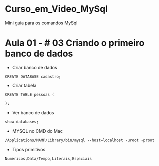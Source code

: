# Curso_em_Video_MySql
Mini guia para os comandos MySql

# Aula 01 - # 03 Criando o primeiro banco de dados

- Criar banco de dados

```
CREATE DATABASE cadastro;
```

- Criar tabela

```
CREATE TABLE pessoas (

);

```

- Ver banco de dados
```
show databases;
```

- MYSQL no CMD do Mac
```
/Applications/MAMP/Library/bin/mysql --host=localhost -uroot -proot 
```

- Tipos primitivos

```
Numéricos,Data/Tempo,Literais,Espaciais
```

